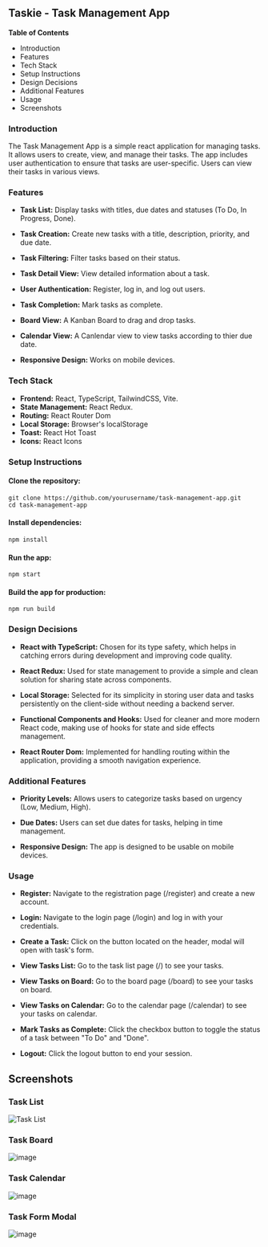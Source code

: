 ## Taskie - Task Management App

**Table of Contents**
- Introduction
- Features
- Tech Stack
- Setup Instructions
- Design Decisions
- Additional Features
- Usage
- Screenshots

### Introduction
The Task Management App is a simple react application for managing tasks. It allows users to create, view, and manage their tasks. The app includes user authentication to ensure that tasks are user-specific. Users can view their tasks in various views.

### Features
- **Task List:** Display tasks with titles, due dates and statuses (To Do, In Progress, Done).

- **Task Creation:** Create new tasks with a title, description, priority, and due date.

- **Task Filtering:** Filter tasks based on their status.

- **Task Detail View:** View detailed information about a task.

- **User Authentication:** Register, log in, and log out users.

- **Task Completion:** Mark tasks as complete.

- **Board View:** A Kanban Board to drag and drop tasks.

- **Calendar View:** A Canlendar view to view tasks according to thier due date.

- **Responsive Design:** Works on mobile devices.



### Tech Stack
- **Frontend:** React, TypeScript, TailwindCSS, Vite.
- **State Management:** React Redux.
- **Routing:** React Router Dom
- **Local Storage:**  Browser's localStorage
- **Toast:**  React Hot Toast
- **Icons:**  React Icons



### Setup Instructions

#### Clone the repository:
```
git clone https://github.com/yourusername/task-management-app.git
cd task-management-app
```

#### Install dependencies:

```
npm install
```

#### Run the app:
```
npm start
```

#### Build the app for production:

```
npm run build
```

### Design Decisions
- **React with TypeScript:** Chosen for its type safety, which helps in catching errors during development and improving code quality.

- **React Redux:** Used for state management to provide a simple and clean solution for sharing state across components.

- **Local Storage:** Selected for its simplicity in storing user data and tasks persistently on the client-side without needing a backend server.

- **Functional Components and Hooks:** Used for cleaner and more modern React code, making use of hooks for state and side effects management.

- **React Router Dom:** Implemented for handling routing within the application, providing a smooth navigation experience.


### Additional Features

- **Priority Levels:** Allows users to categorize tasks based on urgency (Low, Medium, High).

- **Due Dates:** Users can set due dates for tasks, helping in time management.

- **Responsive Design:** The app is designed to be usable on mobile devices.

### Usage

- **Register:** Navigate to the registration page (/register) and create a new account.
- **Login:** Navigate to the login page (/login) and log in with your credentials.
- **Create a Task:** Click on the button located on the header, modal will open with task's form.

- **View Tasks List:** Go to the task list page (/) to see your tasks.

- **View Tasks on Board:** Go to the board page (/board) to see your tasks on board.

- **View Tasks on Calendar:** Go to the calendar page (/calendar) to see your tasks on calendar.

- **Mark Tasks as Complete:** Click the checkbox button to toggle the status of a task between "To Do" and "Done".

- **Logout:** Click the logout button to end your session.

## Screenshots

### Task List
![Task List](https://github.com/codescientists/taskie/assets/66505013/0aee0c6d-f7b2-4cdd-b6f5-317aefe3a32d)

### Task Board
![image](https://github.com/codescientists/taskie/assets/66505013/f1d7b920-2c58-4a62-8b00-d8e653261bc8)

### Task Calendar
![image](https://github.com/codescientists/taskie/assets/66505013/47555224-4246-489d-a8ed-0fe676aac8bc)

### Task Form Modal
![image](https://github.com/codescientists/taskie/assets/66505013/18c54a81-52f5-48ff-8d63-e283951c9338)
